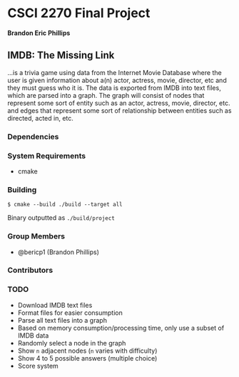 # CSCI 2270 Final Project

**Brandon Eric Phillips**

##  IMDB: The Missing Link

...is a trivia game using data from the Internet Movie Database where the user is given information about a(n) actor,
actress, movie, director, etc and they must guess who it is. The data is exported from IMDB into text files, which
are parsed into a graph. The graph will consist of nodes that represent some sort of entity such as an actor, actress,
movie, director, etc. and edges that represent some sort of relationship between entities such as directed, acted in,
etc.

### Dependencies

### System Requirements

 * cmake

### Building

    $ cmake --build ./build --target all
    
Binary outputted as `./build/project`

### Group Members

 * @bericp1 (Brandon Phillips)

### Contributors

### TODO

 * Download IMDB text files
 * Format files for easier consumption
 * Parse all text files into a graph
 * Based on memory consumption/processing time, only use a subset of IMDB data
 * Randomly select a node in the graph
 * Show `n` adjacent nodes (`n` varies with difficulty)
 * Show 4 to 5 possible answers (multiple choice)
 * Score system